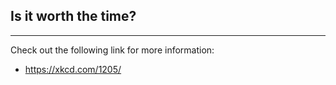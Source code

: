 ## Is it worth the time?

<hr>

Check out the following link for more information:

* https://xkcd.com/1205/